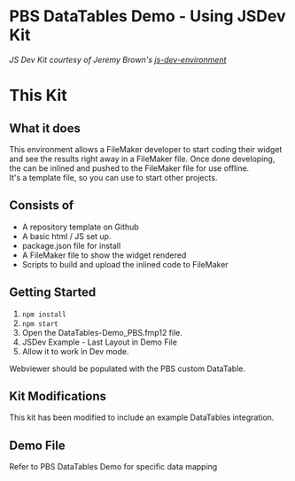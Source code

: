 # PBS DataTables Demo - Using JSDev Kit

_JS Dev Kit courtesy of Jeremy Brown's [js-dev-environment](https://github.com/integrating-magic/js-dev-environment)_

# This Kit

## What it does

This environment allows a FileMaker developer to start coding their widget and see the results right away in a FileMaker file. Once done developing, the can be inlined and pushed to the FileMaker file for use offline.
<br/>
It's a template file, so you can use to start other projects.

## Consists of

- A repository template on Github
- A basic html / JS set up.
- package.json file for install
- A FileMaker file to show the widget rendered
- Scripts to build and upload the inlined code to FileMaker

## Getting Started

1. `npm install`
2. `npm start`
3. Open the DataTables-Demo_PBS.fmp12 file.
4. JSDev Example - Last Layout in Demo File
5. Allow it to work in Dev mode.

Webviewer should be populated with the PBS custom DataTable.

## Kit Modifications

This kit has been modified to include an example DataTables integration.

## Demo File

Refer to PBS DataTables Demo for specific data mapping
